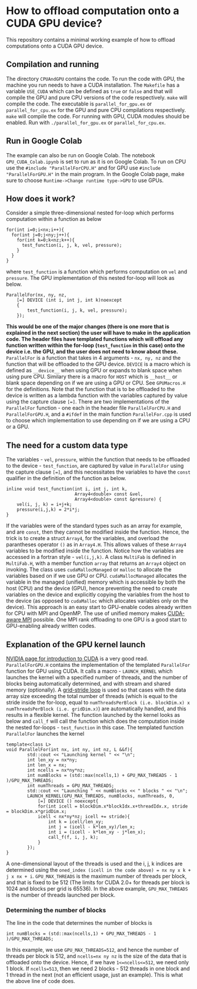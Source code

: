 # How to offload computation onto a CUDA GPU device?

This repository contains a minimal working example of how to offload 
computations onto a CUDA GPU device.

## Compilation and running 
The directory `CPUAndGPU` contains the code. To run the code with GPU, the machine you run needs to have a CUDA installation.
The `Makefile` has a variable `USE_CUDA` which can be defined as `true` or 
`false` and that will compile the GPU and pure CPU versions of the code respectively. `make` will compile the code.
The executable is `parallel_for_gpu.ex` or `parallel_for_cpu.ex` for the GPU and pure CPU compilations respectively. `make` will 
compile the code. For running with GPU, CUDA modules should be enabled. Run with `./parallel_for_gpu.ex` or `parallel_for_cpu.ex`.

## Run in Google Colab  
The example can also be run on Google Colab. The notebook `GPU_CUDA_Colab.ipynb` is set to run as it is on Google Colab. 
To run on CPU use the `#include "ParallelForCPU.H"` and for GPU use `#include "ParallelForGPU.H"` in the main program. 
In the Google Colab page, make sure to choose `Runtime->Change runtime type->GPU` to use GPUs.

## How does it work? 
Consider a simple three-dimensional nested for-loop which performs computation within a function as below      
```
for(int i=0;i<nx;i++){
  for(int j=0;j<ny;j++){
    for(int k=0;k<nz;k++){
      test_function(i, j, k, vel, pressure);
    }
  }
}
```
where ```test_function``` is a function which performs computation on ```vel``` and ```pressure```. The GPU implementation of 
this nested for-loop will look as below. 
```
ParallelFor(nx, ny, nz,
	[=] DEVICE (int i, int j, int k)noexcept
	{
		test_function(i, j, k, vel, pressure);
	});
```
**This would be one of the major changes (there is one more that is explained in the next section) 
the user will have to make in the application code. The header files have templated functions which will offload any function written within 
the for-loop (```test_function``` in this case) onto the device i.e. the GPU, and the user does not need to know about these.** 
`ParallelFor` is a function that takes in 4 arguments - `nx, ny, nz` and the function that will be offloaded 
to the GPU device. ```DEVICE``` is a macro which is defined as `__device__` when using GPU or expands to blank space 
when using pure CPU. Similary there is a macro for `HOST` which is `__host__` or blank space depending on if we are using a GPU or CPU. 
See `GPUMacros.H` for the definitions. Note that the function that is to be offloaded to the device 
is written as a lambda function with the variables captured by value using the capture clause `[=]`. There are two 
implementations of the `ParallelFor` function - one each in the header file `ParallelForCPU.H` and `ParallelForGPU.H`, 
and a `#ifdef` in the main function `ParallelFor.cpp` is used to choose which implementation to use depending on if we are using a CPU or a GPU.  


## The need for a custom data type
The variables - `vel`, `pressure`, within the function that needs to be offloaded to the device - `test_function`, are captured by value in `ParallelFor` using the 
capture clause `[=]`, and this necessitates the variables to have the `const` qualifier in the definition of the function as below.
```
inline void test_function(int i, int j, int k,
                          Array4<double> const &vel,
                          Array4<double> const &pressure) {
    vel(i, j, k) = i+j+k;
    pressure(i,j,k) = 2*i*j;
}
``` 
If the variables were of the standard types such as an array for example, and are `const`, then they cannot be modified inside the function. Hence, the trick is to create a struct `Array4`, 
for the variables, and overload the parantheses operator `()` as in `Array4.H`. This allows values of these `Array4` variables to be modified inside the function. 
Notice how the variables are accessed in a fortran style - `vel(i,j,k)`. A class `MultiFab` is defined in `MultiFab.H`, with a member function `array` that returns an 
`Array4` object on invoking. The class uses `cudaMallocManaged` or `malloc` to allocate the variables based on if we use GPU or CPU. 
`cudaMallocManaged` allocates the variable in the managed (unified) memory which is accessible by both the host (CPU) and the device (GPU), hence preventing the need to create variables on the device and explicitly copying the variables from the host to the device (as opposed to `cudaMalloc` which allocates variables only on the device). This approach is an easy start to GPU-enable 
codes already written for CPU with MPI and OpenMP. The use of unified memory makes [CUDA-aware MPI](https://developer.nvidia.com/blog/introduction-cuda-aware-mpi/) possible. One MPI rank offloading to 
one GPU is a good start to GPU-enabling already written codes.

## Explanation of the GPU kernel launch
[NVIDIA page for introduction to CUDA](https://docs.nvidia.com/cuda/cuda-c-programming-guide/index.html#features-and-technical-specifications__technical-specifications-per-compute-capability) is a very good read.  
`ParallelForGPU.H` contains the implementation of the templated `ParallelFor` function for GPU using CUDA. It calls a macro -  `LAUNCH_KERNEL`
which launches the kernel with a specified number of threads, and the number of blocks being automatically determined, and with stream and shared memory (optionally). 
A [grid-stride loop](https://developer.nvidia.com/blog/cuda-pro-tip-write-flexible-kernels-grid-stride-loops/) is used so that cases with the data array size
exceeding the total number of threads (which is equal to the stride inside the for-loop, equal to `numThreadsPerBlock (i.e. blockDim.x) x numThreadsPerBlock (i.e. gridDim.x)`) are automatically handled, and this results in a flexible kernel. The function launched by the kernel looks as below 
and `call_f` will call the function which does the computation inside the nested for-loops - `test_function` in this case. The templated function `ParallelFor` launches the kernel
```
template<class L>
void ParallelFor(int nx, int ny, int nz, L &&f){
        std::cout << "Launching kernel " << "\n";
        int len_xy = nx*ny;
        int len_x = nx;
        int ncells = nx*ny*nz;
        int numBlocks = (std::max(ncells,1) + GPU_MAX_THREADS - 1 )/GPU_MAX_THREADS;
        int numThreads = GPU_MAX_THREADS;
        std::cout << "Launching " << numBlocks << " blocks " << "\n";
        LAUNCH_KERNEL(GPU_MAX_THREADS, numBlocks, numThreads, 0,
            [=] DEVICE () noexcept{
            for(int icell = blockDim.x*blockIdx.x+threadIdx.x, stride = blockDim.x*gridDim.x;
            icell < nx*ny*nz; icell += stride){
                int k = icell/len_xy;
                int j = (icell - k*len_xy)/len_x;
                int i = (icell - k*len_xy - j*len_x);
                call_f(f, i, j, k);
            }
        });
}
```
A one-dimensional layout of the threads is used and the i, j, k indices are determined using the `oned_index (icell in the code above) = nx ny x k + j x nx + i`. `GPU_MAX_THREADS` is 
the maximum number of threads per block, and that is fixed to be 512 (The limits for CUDA 2.0+ for threads per block is 1024 and blocks per grid is 65536). In the above example, 
`GPU_MAX_THREADS` is the number of threads launched per block. 



### Determining the number of blocks
The line in the code that determines the number of blocks is 
```
int numBlocks = (std::max(ncells,1) + GPU_MAX_THREADS - 1 )/GPU_MAX_THREADS;
```
In this example, we use `GPU_MAX_THREADS=512`, and hence the number of threads per block is 512, and `ncells=nx ny nz` is the size of the data that is offloaded onto the device. 
Hence, if we have `1<=ncells<=512`, we need only 1 block. If `ncells=513`, then we need 2 blocks - 512 threads in one block and 1 thread in the next (not an efficient usage, just an example). 
This is what the above line of code does.










  


 

